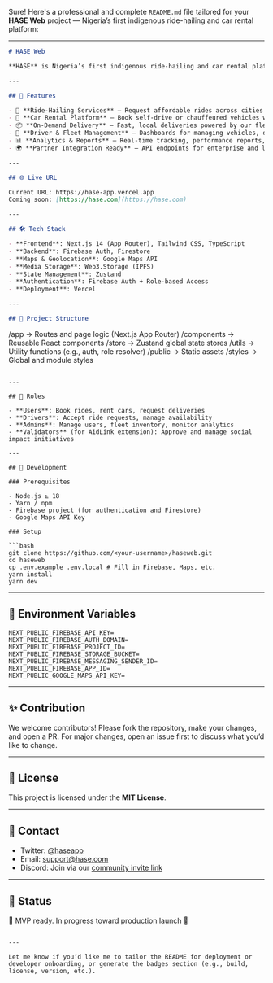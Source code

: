 Sure! Here's a professional and complete `README.md` file tailored for your **HASE Web** project — Nigeria’s first indigenous ride-hailing and car rental platform:

---

```markdown
# HASE Web

**HASE** is Nigeria’s first indigenous ride-hailing and car rental platform, designed to transform urban mobility through innovation, accessibility, and local-first thinking. Built with modern technologies and scalable infrastructure, the HASE platform empowers users, drivers, and businesses to connect efficiently and affordably across multiple mobility services.

---

## 🚀 Features

- 🚗 **Ride-Hailing Services** — Request affordable rides across cities in real time.
- 🚙 **Car Rental Platform** — Book self-drive or chauffeured vehicles with ease.
- 📦 **On-Demand Delivery** — Fast, local deliveries powered by our fleet network.
- 👥 **Driver & Fleet Management** — Dashboards for managing vehicles, drivers, and earnings.
- 📊 **Analytics & Reports** — Real-time tracking, performance reports, and earnings insights.
- 🌍 **Partner Integration Ready** — API endpoints for enterprise and logistics partners.

---

## 🌐 Live URL

Current URL: https://hase-app.vercel.app
Coming soon: [https://hase.com](https://hase.com)

---

## 🛠 Tech Stack

- **Frontend**: Next.js 14 (App Router), Tailwind CSS, TypeScript
- **Backend**: Firebase Auth, Firestore
- **Maps & Geolocation**: Google Maps API
- **Media Storage**: Web3.Storage (IPFS)
- **State Management**: Zustand
- **Authentication**: Firebase Auth + Role-based Access
- **Deployment**: Vercel

---

## 📂 Project Structure

```

/app            → Routes and page logic (Next.js App Router)
/components     → Reusable React components
/store          → Zustand global state stores
/utils          → Utility functions (e.g., auth, role resolver)
/public         → Static assets
/styles         → Global and module styles

````

---

## 🔐 Roles

- **Users**: Book rides, rent cars, request deliveries
- **Drivers**: Accept ride requests, manage availability
- **Admins**: Manage users, fleet inventory, monitor analytics
- **Validators** (for AidLink extension): Approve and manage social impact initiatives

---

## 🧪 Development

### Prerequisites

- Node.js ≥ 18
- Yarn / npm
- Firebase project (for authentication and Firestore)
- Google Maps API Key

### Setup

```bash
git clone https://github.com/<your-username>/haseweb.git
cd haseweb
cp .env.example .env.local # Fill in Firebase, Maps, etc.
yarn install
yarn dev
````

---

## 🧾 Environment Variables

```env
NEXT_PUBLIC_FIREBASE_API_KEY=
NEXT_PUBLIC_FIREBASE_AUTH_DOMAIN=
NEXT_PUBLIC_FIREBASE_PROJECT_ID=
NEXT_PUBLIC_FIREBASE_STORAGE_BUCKET=
NEXT_PUBLIC_FIREBASE_MESSAGING_SENDER_ID=
NEXT_PUBLIC_FIREBASE_APP_ID=
NEXT_PUBLIC_GOOGLE_MAPS_API_KEY=
```

---

## ✨ Contribution

We welcome contributors! Please fork the repository, make your changes, and open a PR. For major changes, open an issue first to discuss what you’d like to change.

---

## 📘 License

This project is licensed under the **MIT License**.

---

## 💬 Contact

* Twitter: [@haseapp](https://twitter.com/haseapp)
* Email: [support@hase.com](mailto:support@hase.com)
* Discord: Join via our [community invite link](#)

---

## 🏁 Status

🧪 MVP ready. In progress toward production launch 🚀

```

---

Let me know if you’d like me to tailor the README for deployment or developer onboarding, or generate the badges section (e.g., build, license, version, etc.).
```

